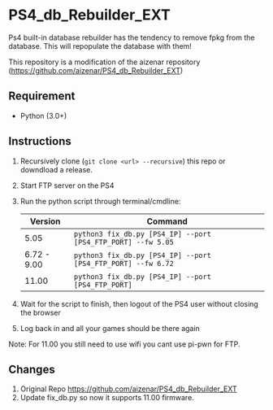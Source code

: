 # PS4_db_Rebuilder_EXT

Ps4 built-in database rebuilder has the tendency to remove fpkg from the database. This will repopulate the database with them!

This repository is a modification of the aizenar repository (https://github.com/aizenar/PS4_db_Rebuilder_EXT)

## Requirement

- Python (3.0+)

## Instructions

1) Recursively clone (`git clone <url> --recursive`)  this repo or downdload a release.
2) Start FTP server on the PS4
3) Run the python script through terminal/cmdline:
	
	| Version | Command |
	|--|--|
	| 5.05 | `python3 fix_db.py [PS4_IP] --port [PS4_FTP_PORT] --fw 5.05` |
	| 6.72 - 9.00 | `python3 fix_db.py [PS4_IP] --port [PS4_FTP_PORT] --fw 6.72` |
    | 11.00 | `python3 fix_db.py [PS4_IP] --port [PS4_FTP_PORT]` |

4) Wait for the script to finish, then logout of the PS4 user without closing the browser

5) Log back in and all your games should be there again

Note: For 11.00 you still need to use wifi you cant use pi-pwn for FTP.

## Changes

1) Original Repo https://github.com/aizenar/PS4_db_Rebuilder_EXT
2) Update fix_db.py so now it supports 11.00 firmware.
